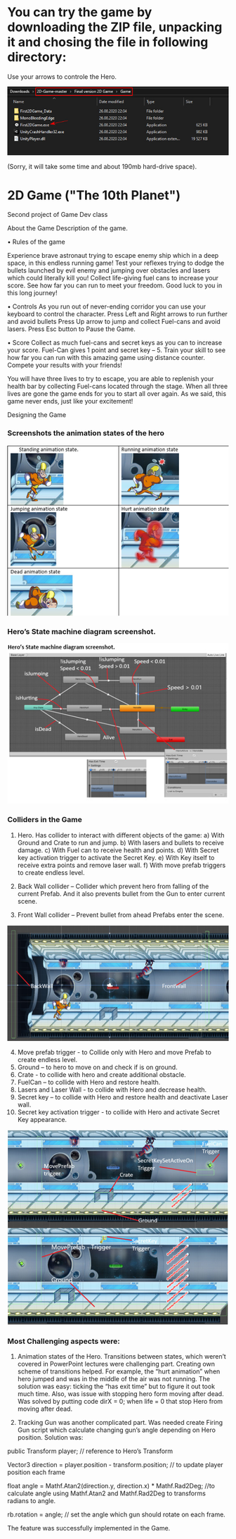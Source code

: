 # You can try the game by downloading the ZIP file, unpacking it and chosing the file in following directory:
Use your arrows to controle the Hero.

![](AssetsForReadme/1.jpg) 

(Sorry, it will take some time and about 190mb hard-drive space).


# 2D Game ("The 10th Planet")
 
 Second project of Game Dev class
 

About the Game
Description of the game. 

•	Rules of the game

Experience brave astronaut trying to escape enemy ship which in a deep space, in this endless running game!
Test your reflexes trying to dodge the bullets launched by evil enemy and jumping over obstacles and lasers which could literally kill you! Collect life-giving fuel cans to increase your score. See how far you can run to meet your freedom. Good luck to you in this long journey!

•	Controls
As you run out of never-ending corridor you can use your keyboard to control the character.
Press Left and Right arrows to run further and avoid bullets
Press Up arrow to jump and collect Fuel-cans and avoid lasers.
Press Esc button to Pause the Game.

•	Score
Collect as much fuel-cans and secret keys as you can to increase your score. Fuel-Can gives 1 point and secret key – 5.
       Train your skill to see how far you can run with this amazing game using distance counter. 
       Compete your results with your friends!

You will have three lives to try to escape, you are able to replenish your health bar by collecting Fuel-cans located through the stage. When all three lives are gone the game ends for you to start all over again. As we said, this game never ends, just like your excitement!


Designing the Game
### Screenshots the animation states of the hero
![](AssetsForReadme/hero%20states.jpg)

### Hero’s State machine diagram screenshot.
 
![](AssetsForReadme/states%20machine%20diagram.jpg)


### Colliders in the Game
1)	Hero.
  Has collider to interact with different objects of the game:
a)	With Ground and Crate to run and jump. 
b)	With lasers and bullets to receive damage. 
c)	With Fuel can to receive health and points. 
d)	With Secret key activation trigger to activate the Secret Key. 
e)	With Key itself to receive extra points and remove laser wall. 
f)	With move prefab triggers to create endless level.

2)	Back Wall collider – Collider which prevent hero from falling of the current Prefab. And it also prevents bullet from the Gun to enter current scene.
3)	Front Wall collider – Prevent bullet from ahead Prefabs enter the scene.  

![](AssetsForReadme/fron%2Bbackt%20wall%20colliders.jpg)

4)	Move prefab trigger - to Collide only with Hero and move Prefab to create endless level.
5)	Ground – to hero to move on and check if is on ground.
6)	Crate - to collide with hero and create additional obstacle. 
7)	FuelCan – to collide with Hero and restore health.
8)	Lasers and Laser Wall - to collide with Hero and decrease health.
9)	Secret key – to collide with Hero and restore health and deactivate Laser wall. 
10)	Secret key activation trigger - to collide with Hero and activate Secret Key appearance. 
 
![](AssetsForReadme/other%20colliders.jpg) 

### Most Challenging aspects were:
1)	Animation states of the Hero. 
Transitions between states, which weren’t covered in PowerPoint lectures were challenging part. Creating own scheme of transitions helped. For example, the “hurt animation” when hero jumped and was in the middle of the air was not running.  The solution was easy: ticking the “has exit time” but to figure it out took much time. Also, was issue with stopping hero form moving after dead. Was solved by putting code dirX = 0; when life = 0 that stop Hero from moving after dead. 

2)	Tracking Gun was another complicated part. 
Was needed create Firing Gun script which calculate changing gun’s angle depending on Hero position. Solution was:

public Transform player; // reference to Hero’s Transform

Vector3 direction = player.position - transform.position; // to update player position each frame

float angle = Mathf.Atan2(direction.y, direction.x) * Mathf.Rad2Deg;  //to calculate angle using Mathf.Atan2 and Mathf.Rad2Deg to transforms radians to angle.

rb.rotation = angle; // set the angle which gun should rotate on each frame.

The feature was successfully implemented in the Game.
